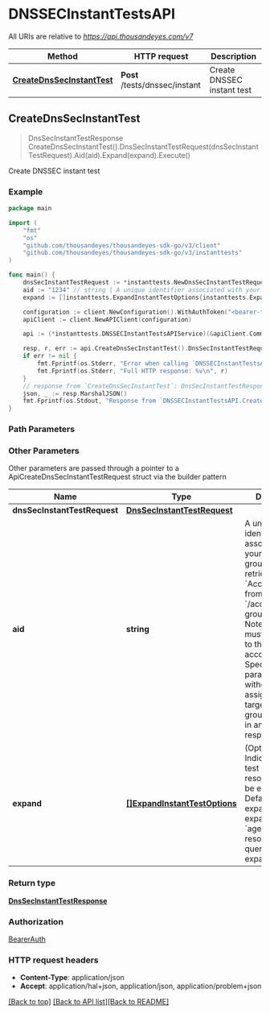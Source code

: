 # DNSSECInstantTestsAPI

All URIs are relative to *https://api.thousandeyes.com/v7*

Method | HTTP request | Description
------------- | ------------- | -------------
[**CreateDnsSecInstantTest**](DNSSECInstantTestsAPI.md#CreateDnsSecInstantTest) | **Post** /tests/dnssec/instant | Create DNSSEC instant test



## CreateDnsSecInstantTest

> DnsSecInstantTestResponse CreateDnsSecInstantTest().DnsSecInstantTestRequest(dnsSecInstantTestRequest).Aid(aid).Expand(expand).Execute()

Create DNSSEC instant test



### Example

```go
package main

import (
	"fmt"
	"os"
	"github.com/thousandeyes/thousandeyes-sdk-go/v3/client"
	"github.com/thousandeyes/thousandeyes-sdk-go/v3/instanttests"
)

func main() {
	dnsSecInstantTestRequest := *instanttests.NewDnsSecInstantTestRequest("www.thousandeyes.com", []instanttests.TestAgent{*instanttests.NewTestAgent()}) // DnsSecInstantTestRequest | 
	aid := "1234" // string | A unique identifier associated with your account group. You can retrieve your `AccountGroupId` from the `/account-groups` endpoint. Note that you must be assigned to the target account group. Specifying this parameter without being assigned to the target account group will result in an error response. (optional)
	expand := []instanttests.ExpandInstantTestOptions{instanttests.ExpandInstantTestOptions("agent")} // []ExpandInstantTestOptions | (Optional) Indicates if the test sub-resources should be expanded. Defaults to no expansion. To expand the `agents` sub-resource, use the query `?expand=agent`. (optional)

	configuration := client.NewConfiguration().WithAuthToken("<bearer-token>")
	apiClient := client.NewAPIClient(configuration)

	api := (*instanttests.DNSSECInstantTestsAPIService)(&apiClient.Common)

	resp, r, err := api.CreateDnsSecInstantTest().DnsSecInstantTestRequest(dnsSecInstantTestRequest).Aid(aid).Expand(expand).Execute()
	if err != nil {
		fmt.Fprintf(os.Stderr, "Error when calling `DNSSECInstantTestsAPI.CreateDnsSecInstantTest``: %v\n", err)
		fmt.Fprintf(os.Stderr, "Full HTTP response: %v\n", r)
	}
	// response from `CreateDnsSecInstantTest`: DnsSecInstantTestResponse
	json, _ := resp.MarshalJSON()
	fmt.Fprintf(os.Stdout, "Response from `DNSSECInstantTestsAPI.CreateDnsSecInstantTest`: %v\n", string(json))
}
```

### Path Parameters



### Other Parameters

Other parameters are passed through a pointer to a ApiCreateDnsSecInstantTestRequest struct via the builder pattern


Name | Type | Description  | Notes
------------- | ------------- | ------------- | -------------
 **dnsSecInstantTestRequest** | [**DnsSecInstantTestRequest**](DnsSecInstantTestRequest.md) |  | 
 **aid** | **string** | A unique identifier associated with your account group. You can retrieve your &#x60;AccountGroupId&#x60; from the &#x60;/account-groups&#x60; endpoint. Note that you must be assigned to the target account group. Specifying this parameter without being assigned to the target account group will result in an error response. | 
 **expand** | [**[]ExpandInstantTestOptions**](ExpandInstantTestOptions.md) | (Optional) Indicates if the test sub-resources should be expanded. Defaults to no expansion. To expand the &#x60;agents&#x60; sub-resource, use the query &#x60;?expand&#x3D;agent&#x60;. | 

### Return type

[**DnsSecInstantTestResponse**](DnsSecInstantTestResponse.md)

### Authorization

[BearerAuth](../README.md#BearerAuth)

### HTTP request headers

- **Content-Type**: application/json
- **Accept**: application/hal+json, application/json, application/problem+json

[[Back to top]](#) [[Back to API list]](../README.md#documentation-for-api-endpoints)[[Back to README]](../README.md)

